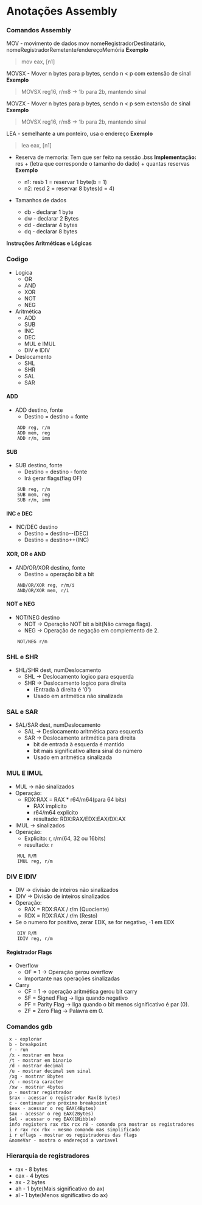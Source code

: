 # Anotações Assembly

### Comandos Assembly
MOV - movimento de dados 
mov nomeRegistradorDestinatário, nomeRegistradorRemetente/endereçoMemória
    **Exemplo**
> mov eax, [n1]

MOVSX - Mover n bytes para p bytes, sendo n < p com extensão de sinal
**Exemplo**
> MOVSX reg16, r/m8 -> 1b para 2b, mantendo sinal 

MOVZX - Mover n bytes para p bytes, sendo n < p sem extensão de sinal
**Exemplo**
> MOVSX reg16, r/m8 -> 1b para 2b, mantendo sinal 

LEA - semelhante a um ponteiro, usa o endereço
**Exemplo**
> lea eax, [n1]

- Reserva de memoria:
    Tem que ser feito na sessão .bss
    **Implementação:**
res + (letra que corresponde o tamanho do dado) + quantas reservas
**Exemplo**
    * n1: resb 1 = reservar 1 byte(b = 1)
    * n2: resd 2 = reservar 8 bytes(d = 4)

- Tamanhos de dados
     * db - declarar 1 byte
     * dw - declarar 2 Bytes
     * dd - declarar 4 bytes
     * dq - declarar 8 bytes
  
**Instruções Aritméticas e Lógicas**
### Codigo
- Logica
    * OR
    * AND
    * XOR
    * NOT
    * NEG
- Aritmética
    * ADD
    * SUB
    * INC
    * DEC
    * MUL e IMUL
    * DIV e IDIV
- Deslocamento
    * SHL
    * SHR
    * SAL
    * SAR

#### ADD
- ADD destino, fonte
    * Destino = destino + fonte
```assembly
    ADD reg, r/m
    ADD mem, reg
    ADD r/m, imm 
```

#### SUB
- SUB destino, fonte
    * Destino = destino - fonte
    * Irá gerar flags(flag OF)
```assembly
    SUB reg, r/m
    SUB mem, reg
    SUB r/m, imm 
```
#### INC e DEC
- INC/DEC destino
    * Destino = destino--(DEC)
    * Destino = destino++(INC)

#### XOR, OR e AND
- AND/OR/XOR destino, fonte
    * Destino = operação bit a bit

```assembly
    AND/OR/XOR reg, r/m/i
    AND/OR/XOR mem, r/i
```

#### NOT e NEG
- NOT/NEG destino
    * NOT -> Operação NOT bit a bit(Não carrega flags).
    * NEG -> Operação de negação em complemento de 2.

```assembly
    NOT/NEG r/m
```

### SHL e SHR
- SHL/SHR dest, numDeslocamento
    * SHL -> Deslocamento logico para esquerda
    * SHR -> Deslocamento logico para direita
        * (Entrada à direita é '0')
        * Usado em aritmética não sinalizada



### SAL e SAR
- SAL/SAR dest, numDeslocamento
    * SAL -> Deslocamento aritmética para esquerda
    * SAR -> Deslocamento aritmética para direita
        * bit de entrada à esquerda é mantido
        * bit mais significativo altera sinal do número
        * Usado em aritmética sinalizada

### MUL E IMUL
- MUL -> não sinalizados
- Operação:
    * RDX:RAX = RAX * r64/m64(para 64 bits)
        * RAX implicito
        * r64/m64 explicito
        * resultado: RDX:RAX/EDX:EAX/DX:AX
- IMUL -> sinalizados
- Operação:
    * Explicito: r, r/m(64, 32 ou 16bits)
    * resultado: r

```assembly
    MUL R/M
    IMUL reg, r/m 
```

### DIV E IDIV
- DIV -> divisão de inteiros não sinalizados
- IDIV -> Divisão de inteiros sinalizados
- Operação:
    * RAX = RDX:RAX / r/m (Quociente)
    * RDX = RDX:RAX / r/m (Resto)
- Se o numero for positivo, zerar EDX, se for negativo, -1 em EDX

```assembly
    DIV R/M
    IDIV reg, r/m 
```



#### Registrador Flags
- Overflow
    * OF = 1 -> Operação gerou overflow
    * Importante nas operações sinalizadas
- Carry
    * CF = 1 -> operação aritmética gerou bit carry
    * SF = Signed Flag -> liga quando negativo
    * PF = Parity Flag -> liga quando o bit menos significativo é par (0).
    * ZF = Zero Flag -> Palavra em 0.


    

### Comandos gdb
     x - explorar
     b - breakpoint
     r - run
     /x - mostrar em hexa
     /t - mostrar em binario
     /d - mostrar decimal
     /u - mostrar decimal sem sinal
     /xg - mostrar 8bytes
     /c - mostra caracter
     /xw - mostrar 4bytes
     p - mostrar registrador
     $rax - acessar o registrador Rax(8 bytes)
     c - continuar pro próximo breakpoint
     $eax - acessar o reg EAX(4Bytes)
     $ax - acessar o reg EAX(2Bytes)
     $al - acessar o reg EAX(1Nibble)
     info registers rax rbx rcx r8 - comando pra mostrar os registradores
     i r rax rcx rbx - mesmo comando mas simplificado
     i r eflags - mostrar os registradores das flags
     &nomeVar - mostra o endereçod a variavel

### Hierarquia de registradores
* rax - 8 bytes
* eax - 4 bytes
* ax - 2 bytes
* ah - 1 byte(Mais significativo do ax)
* al - 1 byte(Menos significativo do ax)

